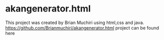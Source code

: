 # akangenerator.html
This project was created by Brian Muchiri using html,css and java.
https://github.com/Brianmuchiri/akangenerator.html project can be found here
